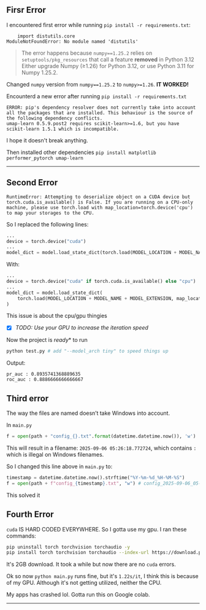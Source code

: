 ## Firsr Error

I encountered first error while running `pip install -r requirements.txt`:

```
    import distutils.core
ModuleNotFoundError: No module named 'distutils'
```

> The error happens because `numpy==1.25.2` relies on `setuptools/pkg_resources` that call a feature **removed** in Python 3.12 Either upgrade Numpy (≥1.26) for Python 3.12, or use Python 3.11 for Numpy 1.25.2.

Changed `numpy` version from `numpy==1.25.2` to `numpy>=1.26`. **IT WORKED!**

Encounterd a new error after running `pip install -r requirements.txt`

```
ERROR: pip's dependency resolver does not currently take into account all the packages that are installed. This behaviour is the source of the following dependency conflicts.
umap-learn 0.5.9.post2 requires scikit-learn>=1.6, but you have scikit-learn 1.5.1 which is incompatible.
```

I hope it doesn't break anything.

Then installed other dependencies `pip install matplotlib performer_pytorch umap-learn`


---


## Second Error

```
RuntimeError: Attempting to deserialize object on a CUDA device but torch.cuda.is_available() is False. If you are running on a CPU-only machine, please use torch.load with map_location=torch.device('cpu') to map your storages to the CPU.
```
So I replaced the following lines:
```py
...
device = torch.device("cuda")
...
model_dict = model.load_state_dict(torch.load(MODEL_LOCATION + MODEL_NAME + MODEL_EXTENSION))
```
With:
```py
...
device = torch.device("cuda" if torch.cuda.is_available() else "cpu")
...
model_dict = model.load_state_dict(
    torch.load(MODEL_LOCATION + MODEL_NAME + MODEL_EXTENSION, map_location=device)
)
```
This issue is about the cpu/gpu thingies

- [x] _TODO: Use your GPU to increase the iteration speed_

Now the project is _ready_\* to run

```bash
python test.py # add "--model_arch tiny" to speed things up
```

Output:
```
pr_auc : 0.8935741368889635
roc_auc : 0.8886666666666667
```

## Third error

The way the files are named doesn’t take Windows into account.


In `main.py`
```py
f = open(path + "config_{}.txt".format(datetime.datetime.now()), 'w')
```
This will result in a filename: `2025-09-06 05:26:18.772724`, which contains `:` which is illegal on Windows filenames.

So I changed this line above in `main.py` to:
```py
timestamp = datetime.datetime.now().strftime("%Y-%m-%d_%H-%M-%S")
f = open(path + f"config_{timestamp}.txt", "w") # config_2025-09-06_05-26-18.txt
```

This solved it

## Fourth Error

`cuda` IS HARD CODED EVERYWHERE. So I gotta use my gpu. I ran these commands:

```bash
pip uninstall torch torchvision torchaudio -y
pip install torch torchvision torchaudio --index-url https://download.pytorch.org/whl/cu118
```

It's 2GB download. It took a while but now there are no `cuda` errors.

Ok so now `python main.py` runs fine, but it's `1.22s/it`, I think this is because of my GPU. Although it's not getting utilized, neither the CPU.

My apps has crashed lol. Gotta run this on Google colab.


---

